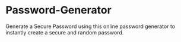 # Password-Generator
Generate a Secure Password using this online password generator to instantly create a secure and random password.
